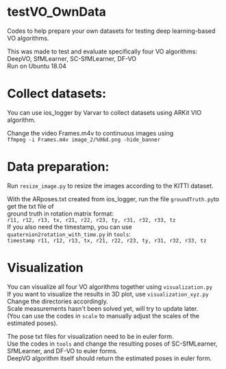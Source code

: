 # testVO_OwnData
Codes to help prepare your own datasets for testing deep learning-based VO algorithms.

This was made to test and evaluate specifically four VO algorithms: DeepVO, SfMLearner, SC-SfMLearner, DF-VO\
Run on Ubuntu 18.04

# Collect datasets:
You can use ios_logger by Varvar to collect datasets using ARKit VIO algorithm.

Change the video Frames.m4v to continuous images using\
``` ffmpeg -i Frames.m4v image_2/%06d.png -hide_banner ```

# Data preparation:
Run ```resize_image.py``` to resize the images according to the KITTI dataset.

With the ARposes.txt created from ios_logger, run the file ```groundTruth.py```to get the txt file of\
ground truth in rotation matrix format:\
```r11, r12, r13, tx, r21, r22, r23, ty, r31, r32, r33, tz```\
If you also need the timestamp, you can use ```quaternion2rotation_with_time.py``` in ```tools```:\
```timestamp r11, r12, r13, tx, r21, r22, r23, ty, r31, r32, r33, tz```

# Visualization
You can visualize all four VO algorithms together using ```visualization.py```\
If you want to visualize the results in 3D plot, use ```visualization_xyz.py```\
Change the directories accordingly.\
Scale measurements hasn't been solved yet, will try to update later.\
(You can use the codes in ```scale``` to manually adjust the scales of the estimated poses).

The pose txt files for visualization need to be in euler form.\
Use the codes in ```tools``` and change the resulting poses of SC-SfMLearner,\
SfMLearner, and DF-VO to euler forms.\
DeepVO algorithm itself should return the estimated poses in euler form.

